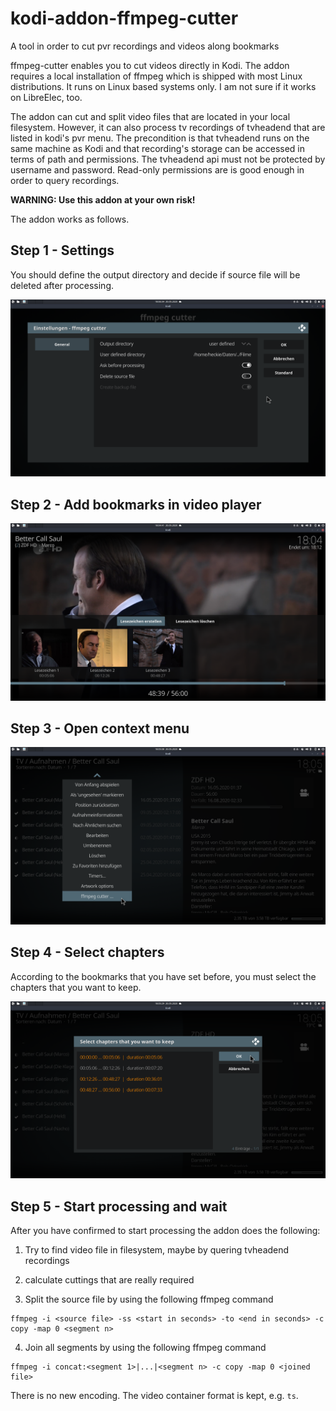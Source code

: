 # kodi-addon-ffmpeg-cutter
A tool in order to cut pvr recordings and videos along bookmarks

ffmpeg-cutter enables you to cut videos directly in Kodi. The addon requires a local installation of ffmpeg which is shipped with most Linux distributions. It runs on Linux based systems only. I am not sure if it works on LibreElec, too.

The addon can cut and split video files that are located in your local filesystem. However, it can also process tv recordings of tvheadend that are listed in kodi's pvr menu. The precondition is that tvheadend runs on the same machine as Kodi and that recording's storage can be accessed in terms of path and permissions. The tvheadend api must not be protected by username and password. Read-only permissions are is good enough in order to query recordings. 

**WARNING: Use this addon at your own risk!**

The addon works as follows.

## Step 1 - Settings

You should define the output directory and decide if source file will be deleted after processing. 

<img src="plugin.video.ffmpeg-cutter/resources/screenshots/screenshot_1.png?raw=true">


## Step 2 - Add bookmarks in video player

<img src="plugin.video.ffmpeg-cutter/resources/screenshots/screenshot_2.png?raw=true">


## Step 3 - Open context menu

<img src="plugin.video.ffmpeg-cutter/resources/screenshots/screenshot_3.png?raw=true">

## Step 4 - Select chapters

According to the bookmarks that you have set before, you must select the chapters that you want to keep. 

<img src="plugin.video.ffmpeg-cutter/resources/screenshots/screenshot_4.png?raw=true">

## Step 5 - Start processing and wait

After you have confirmed to start processing the addon does the following:

1. Try to find video file in filesystem, maybe by quering tvheadend recordings

2. calculate cuttings that are really required 

3. Split the source file by using the following ffmpeg command

```
ffmpeg -i <source file> -ss <start in seconds> -to <end in seconds> -c copy -map 0 <segment n>
```

4. Join all segments by using the following ffmpeg command

```
ffmpeg -i concat:<segment 1>|...|<segment n> -c copy -map 0 <joined file>
```

There is no new encoding. The video container format is kept, e.g. ```ts```.